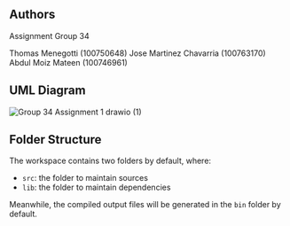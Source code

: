 ## Authors
Assignment Group 34

Thomas Menegotti (100750648)
Jose Martinez Chavarria (100763170)
Abdul Moiz Mateen (100746961)

## UML Diagram
![Group 34 Assignment 1 drawio (1)](https://user-images.githubusercontent.com/77751192/194163133-ddf766a7-e860-4444-91f9-c42b64c57226.png)

## Folder Structure

The workspace contains two folders by default, where:

- `src`: the folder to maintain sources
- `lib`: the folder to maintain dependencies

Meanwhile, the compiled output files will be generated in the `bin` folder by default.

